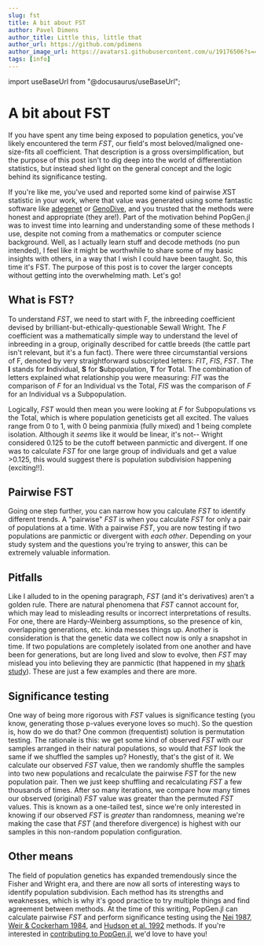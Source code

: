 ```yaml
---
slug: fst
title: A bit about FST
author: Pavel Dimens
author_title: Little this, little that
author_url: https://github.com/pdimens
author_image_url: https://avatars1.githubusercontent.com/u/19176506?s=460&u=3afad1d1ef3b09ddc4ab7108143f515be3412d5a&v=4
tags: [info]
---
```


import useBaseUrl from "@docusaurus/useBaseUrl";

<link rel="stylesheet" href={useBaseUrl("katex/katex.min.css")} />

# A bit about FST

If you have spent any time being exposed to population genetics, you've likely encountered the term  *FST*, our field's most beloved/maligned one-size-fits all coefficient. That description is a gross oversimplification, but the purpose of this post isn't to dig deep into the world of differentiation statistics, but instead shed light on the general concept and the logic behind its significance testing. 

If you're like me, you've used and reported some kind of pairwise *X*ST statistic in your work, where that value was generated using some fantastic software like [adegenet](https://cran.r-project.org/web/packages/adegenet/index.html) or [GenoDive](https://www.bentleydrummer.nl/software/software/GenoDive.html), and you trusted that the methods were honest and appropriate (they are!). Part of the motivation behind PopGen.jl was to invest time into learning and understanding some of these methods I use, despite not coming from a mathematics or computer science background. Well, as I actually learn stuff and decode methods (no pun intended), I feel like it might be worthwhile to share some of my basic insights with others, in a way that I wish I could have been taught. So, this time it's FST. The purpose of this post is to cover the larger concepts without getting into the overwhelming math. Let's go!

## What is FST?

To understand *FST*, we need to start with F, the inbreeding coefficient devised by brilliant-but-ethically-questionable Sewall Wright. The *F* coefficient was a mathematically simple way to understand the level of inbreeding in a group, originally described for cattle breeds (the cattle part isn't relevant, but it's a fun fact). There were three circumstantial versions of F, denoted by very straightforward subscripted letters: *FIT*, *FIS*, *FST*. The **I** stands for **I**ndividual, **S** for **S**ubpopulation, **T** for **T**otal. The combination of letters explained what relationship you were measuring:  *FIT* was the comparison of *F* for an Individual vs the Total, *FIS* was the comparison of *F* for an Individual vs a Subpopulation. 

Logically, *FST* would then mean you were looking at *F* for Subpopulations vs the Total, which  is where population geneticists get all excited. The values range from 0 to 1, with 0 being panmixia (fully mixed) and 1 being complete isolation. Although it _seems_ like it would be linear, it's not-- Wright considered 0.125 to be the cutoff between panmictic and divergent. If one was to calculate *FST* for one large group of individuals and get a value >0.125, this would suggest there is population subdivision happening (exciting!!). 

## Pairwise FST

Going one step further, you can narrow how you calculate *FST* to identify different trends. A "pairwise" *FST* is when you calculate *FST* for only a pair of populations at a time. With a pairwise *FST*, you are now testing if two populations are panmictic or divergent with _each other_.  Depending on your study system and the questions you're trying to answer, this can be extremely valuable information. 

## Pitfalls

Like I alluded to in the opening paragraph, *FST* (and it's derivatives) aren't a golden rule. There are natural phenomena that *FST* cannot account for, which may lead to misleading results or incorrect interpretations of results. For one, there are Hardy-Weinberg assumptions, so the presence of kin, overlapping generations, etc. kinda messes things up. Another is consideration is that the genetic data we collect now is only a snapshot in time.  If two populations are completely isolated from one another and have been for generations, but are long lived and slow to evolve, then *FST* may mislead you into believing they are panmictic (that happened in my [shark study](https://link.springer.com/article/10.1007/s00227-019-3533-1)). These are just a few examples and there are more.

## Significance testing

One way of being more rigorous with *FST* values is significance testing (you know, generating those p-values everyone loves so much). So the question is, how do we do that? One common (frequentist) solution is permutation testing. The rationale is this: we get some kind of observed *FST* with our samples arranged in their natural populations, so would that  *FST* look the same if we shuffled the samples up? Honestly, that's the gist of it. We calculate our observed *FST* value, then we randomly shuffle the samples into two new populations and recalculate the pairwise *FST* for the new population pair. Then we just keep shuffling and recalculating *FST* a few thousands of times. After so many iterations, we compare how many times our observed (original) *FST* value was greater than the permuted *FST* values. This is known as a one-tailed test, since we're only interested in knowing if our observed *FST* is _greater_ than randomness, meaning we're making the case that *FST* (and therefore divergence) is highest with our samples in this non-random population configuration. 

 ## Other means

The field of population genetics has expanded tremendously since the Fisher and Wright era, and there are now all sorts of interesting ways to identify population subdivision. Each method has its strengths and weaknesses, which is why it's good practice to try multiple things and find agreement between methods. At the time of this writing, PopGen.jl can calculate pairwise *FST* and perform significance testing using the [Nei 1987](https://books.google.com/books?hl=en&lr=&id=UhRSsLkjxDgC&oi=fnd&pg=PP11&ots=Qu7vO8EMmw&sig=T6cTISYEEm-hL8aWU8EgeGgzP5E#v=onepage&q&f=false), [Weir & Cockerham 1984](https://www.jstor.org/stable/2408641?casa_token=_0gGbCbYpqMAAAAA:f9BvW9Xvx_8WaWSaRN4iqg0HB7KkaP21712ds28cTjhsvVQrYRTyHon7hKCcyHLcmTRA9H_1oM5iF3TZAl5xPm5gil2GmcGzHyEFFYAOl8pDVEBMQQ&seq=1#metadata_info_tab_contents), and [Hudson et al. 1992](https://www.genetics.org/content/132/2/583) methods. If you're interested in [contributing to PopGen.jl](https://biojulia.net/PopGen.jl/docs/getting_started/community), we'd love to have you!